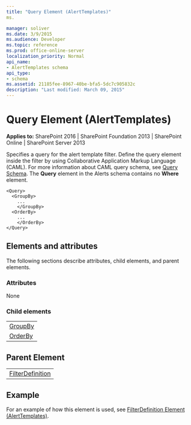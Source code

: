 ```yaml
---
title: "Query Element (AlertTemplates)"
ms.

manager: soliver
ms.date: 3/9/2015
ms.audience: Developer
ms.topic: reference
ms.prod: office-online-server
localization_priority: Normal
api_name:
- AlertTemplates schema
api_type:
- schema
ms.assetid: 21185fee-8967-40be-bfa5-5dc7c905832c
description: "Last modified: March 09, 2015"
---
```


# Query Element (AlertTemplates)

 
  
 **Applies to:** SharePoint 2016 | SharePoint Foundation 2013 | SharePoint Online | SharePoint Server 2013
  
Specifies a query for the alert template filter. Define the query element inside the filter by using Collaborative Application Markup Language (CAML). For more information about CAML query schema, see [Query Schema](../../collaborative-application-markup-language-caml-schemas/query-schema/query-schema.md). The **Query** element in the Alerts schema contains no **Where** element. 
  
```
<Query>
  <GroupBy>
    ...
    </GroupBy>
  <OrderBy>
    ...
    </OrderBy>
</Query>
```

## Elements and attributes

The following sections describe attributes, child elements, and parent elements.

### Attributes

None
  
### Child elements

||
|:-----|
|[GroupBy](../../collaborative-application-markup-language-caml-schemas/query-schema/groupby-element-query.md) <br/> |
|[OrderBy](../../collaborative-application-markup-language-caml-schemas/query-schema/orderby-element-query.md) <br/> |
   
## Parent Element

||
|:-----|
|[FilterDefinition](filterdefinition-element-alerttemplates.md)|
   
## Example

For an example of how this element is used, see [FilterDefinition Element (AlertTemplates)](filterdefinition-element-alerttemplates.md).
  

